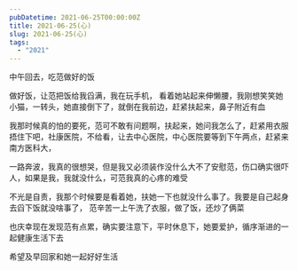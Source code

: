 ```yaml
---
pubDatetime: 2021-06-25T00:00:00Z
title: 2021-06-25(心)
slug: 2021-06-25(心)
tags:
  - "2021"
---
```


中午回去，吃范做好的饭

做好饭，让范把饭给我舀满，我在玩手机，
看着她站起来伸懒腰，我刚想笑笑她小猫，一转头，她直接倒下了，就倒在我前边，赶紧扶起来，鼻子附近有血

我那时候真的怕的要死，范可不敢有问题啊，扶起来，她问我怎么了，赶紧用衣服捂住下吧，社康医院，不给看，让去中心医院，中心医院要等到下午两点，赶紧来南方医科大，

一路奔波，我真的很想哭，但是我又必须装作没什么大不了安慰范，伤口确实很吓人，如果是我，我就没什么，可范我真的心疼的难受

不光是自责，我那个时候要是看着她，扶她一下也就没什么事了。我要是自己起身去舀下饭就没啥事了，
范辛苦一上午洗了衣服，做了饭，还炒了俩菜

也庆幸现在发现范有点累，确实要注意下，平时休息下，她要爱护，循序渐进的一起健康生活下去

希望及早回家和她一起好好生活

